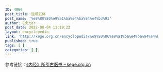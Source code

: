```yaml
---
ID: 4066
post_title: 逆顺五体
post_name: '%e9%80%86%e9%a1%ba%e4%ba%94%e4%bd%93'
author: Editor
post_date: 2022-08-04 11:19:22
layout: encyclopedia
link: 'http://kege.org.cn/encyclopedia/%e9%80%86%e9%a1%ba%e4%ba%94%e4%bd%93'
published: true
tags: [ ]
categories: [ ]
---
```

参考链接：<a href="http://kege.org.cn/encyclopedia/%e3%80%8a%e5%86%85%e7%bb%8f%e3%80%8b%e6%89%80%e5%bc%95%e5%8f%a4%e5%8c%bb%e4%b9%a6">《内经》所引古医书 – kege.org.cn</a>